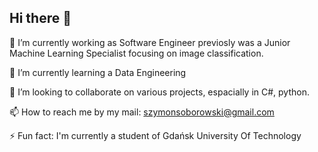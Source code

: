 ## Hi there 👋

🔭 I’m currently working as Software Engineer previosly was a Junior Machine Learning Specialist focusing on image classification.

🌱 I’m currently learning a Data Engineering

👯 I’m looking to collaborate on various projects, espacially in C#, python.

📫 How to reach me by my mail: szymonsoborowski@gmail.com

⚡ Fun fact:
I'm currently a student of Gdańsk University Of Technology
<!--
**Just-Simon-Dev/Just-Simon-Dev** is a ✨ _special_ ✨ repository because its `README.md` (this file) appears on your GitHub profile.

Here are some ideas to get you started:

- 🔭 I’m currently working on ...
- 🌱 I’m currently learning ...
- 👯 I’m looking to collaborate on ...
- 🤔 I’m looking for help with ...
- 💬 Ask me about ...
- 📫 How to reach me: ...
- 😄 Pronouns: ... 
- ⚡ Fun fact: ...
-->
